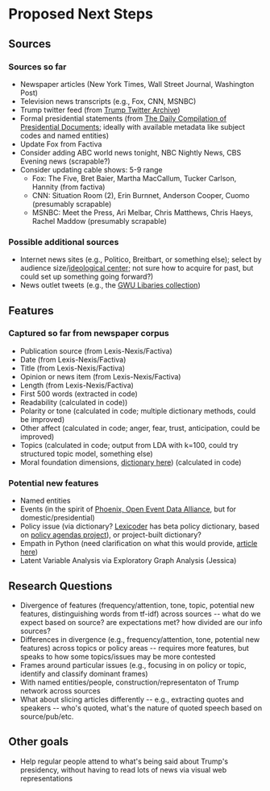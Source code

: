 # Proposed Next Steps

## Sources

### Sources so far

* Newspaper articles (New York Times, Wall Street Journal, Washington Post)
* Television news transcripts (e.g., Fox, CNN, MSNBC)
* Trump twitter feed (from [Trump Twitter Archive](http://www.trumptwitterarchive.com/))
* Formal presidential statements (from [The Daily Compilation of Presidential Documents](https://www.gpo.gov/fdsys/browse/collection.action?collectionCode=CPD&browsePath=2017&isCollapsed=false&leafLevelBrowse=false&ycord=0); ideally with available metadata like subject codes and named entities)
* Update Fox from Factiva
* Consider adding ABC world news tonight, NBC Nightly News, CBS Evening news (scrapable?)
* Consider updating cable shows: 5-9 range
   * Fox: The Five, Bret Baier, Martha MacCallum, Tucker Carlson, Hannity (from factiva)
   * CNN: Situation Room (2), Erin Burnnet, Anderson Cooper, Cuomo (presumably scrapable)
   * MSNBC: Meet the Press, Ari Melbar, Chris Matthews, Chris Haeys, Rachel Maddow (presumably scrapable)

### Possible additional sources

* Internet news sites (e.g., Politico, Breitbart, or something else); select by audience size/[ideological center](http://www.pewresearch.org/pj_14-10-21_mediapolarization-08-2/); not sure how to acquire for past, but could set up something going forward?)
* News outlet tweets (e.g., the [GWU Libaries collection](https://dataverse.harvard.edu/dataset.xhtml?persistentId=doi:10.7910/DVN/2FIFLH))

## Features

### Captured so far from newspaper corpus

* Publication source (from Lexis-Nexis/Factiva)
* Date (from Lexis-Nexis/Factiva)
* Title (from Lexis-Nexis/Factiva)
* Opinion or news item (from Lexis-Nexis/Factiva)
* Length (from Lexis-Nexis/Factiva)
* First 500 words (extracted in code)
* Readability (calculated in code))
* Polarity or tone (calculated in code; multiple dictionary methods, could be improved)
* Other affect (calculated in code; anger, fear, trust, anticipation, could be improved)
* Topics (calculated in code; output from LDA with k=100, could try structured topic model, something else)
* Moral foundation dimensions, [dictionary here](http://moralfoundations.org/sites/default/files/files/downloads/moral%20foundations%20dictionary.dic)) (calculated in code)

### Potential new features

* Named entities
* Events (in the spirit of [Phoenix, Open Event Data Alliance](http://phoenixdata.org/), but for domestic/presidential)
* Policy issue (via dictionary? [Lexicoder](http://www.lexicoder.com/) has beta policy dictionary, based on [policy agendas project](http://www.comparativeagendas.net/)), or project-built dictionary?
* Empath in Python (need clarification on what this would provide, [article here](https://hci.stanford.edu/publications/2016/ethan/empath-chi-2016.pdf))
* Latent Variable Analysis via Exploratory Graph Analysis (Jessica)

## Research Questions

* Divergence of features (frequency/attention, tone, topic, potential new features, distinguishing words from tf-idf) across sources -- what do we expect based on source? are expectations met? how divided are our info sources?
* Differences in divergence (e.g., frequency/attention, tone, potential new features) across topics or policy areas -- requires more features, but speaks to how some topics/issues may be more contested
* Frames around particular issues (e.g., focusing in on policy or topic, identify and classify dominant frames)
* With named entities/people, construction/representaton of Trump network across sources
* What about slicing articles differently -- e.g., extracting quotes and speakers -- who's quoted, what's the nature of quoted speech based on source/pub/etc.

## Other goals
 
* Help regular people attend to what's being said about Trump's presidency, without having to read lots of news via visual web representations

